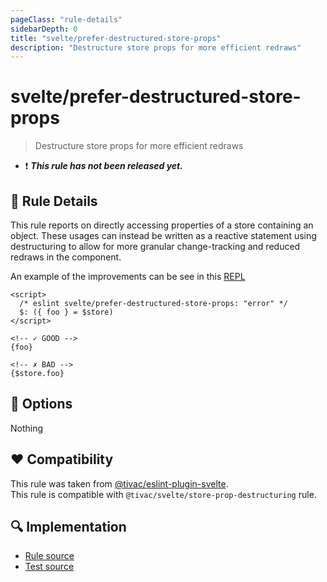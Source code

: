 ```yaml
---
pageClass: "rule-details"
sidebarDepth: 0
title: "svelte/prefer-destructured-store-props"
description: "Destructure store props for more efficient redraws"
---
```


# svelte/prefer-destructured-store-props

> Destructure store props for more efficient redraws

- :exclamation: <badge text="This rule has not been released yet." vertical="middle" type="error"> **_This rule has not been released yet._** </badge>

## :book: Rule Details

This rule reports on directly accessing properties of a store containing an object. These usages can instead be written as a reactive statement using destructuring to allow for more granular change-tracking and reduced redraws in the component.

An example of the improvements can be see in this [REPL](https://svelte.dev/repl/7de86fea94ff40c48abb82da534dfb89)

<ESLintCodeBlock>

<!--eslint-skip-->

```svelte
<script>
  /* eslint svelte/prefer-destructured-store-props: "error" */
  $: ({ foo } = $store)
</script>

<!-- ✓ GOOD -->
{foo}

<!-- ✗ BAD -->
{$store.foo}
```

</ESLintCodeBlock>

## :wrench: Options

Nothing

## :heart: Compatibility

This rule was taken from [@tivac/eslint-plugin-svelte].  
This rule is compatible with `@tivac/svelte/store-prop-destructuring` rule.

[@tivac/eslint-plugin-svelte]: https://github.com/tivac/eslint-plugin-svelte/

## :mag: Implementation

- [Rule source](https://github.com/ota-meshi/eslint-plugin-svelte/blob/main/src/rules/prefer-destructured-store-props.ts)
- [Test source](https://github.com/ota-meshi/eslint-plugin-svelte/blob/main/tests/src/rules/prefer-destructured-store-props.ts)
